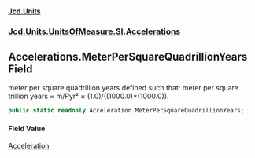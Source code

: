 #### [Jcd.Units](index.md 'index')

### [Jcd.Units.UnitsOfMeasure.SI](Jcd.Units.UnitsOfMeasure.SI.md 'Jcd.Units.UnitsOfMeasure.SI').[Accelerations](Accelerations.md 'Jcd.Units.UnitsOfMeasure.SI.Accelerations')

## Accelerations.MeterPerSquareQuadrillionYears Field

meter per square quadrillion years defined such that: meter per square trillion years = m/Pyr² ×
(1.0)/((1000.0)*(1000.0)).

```csharp
public static readonly Acceleration MeterPerSquareQuadrillionYears;
```

#### Field Value

[Acceleration](Acceleration.md 'Jcd.Units.UnitTypes.Acceleration')